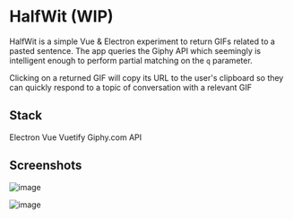 # HalfWit (WIP)
HalfWit is a simple Vue & Electron experiment to return GIFs related to a pasted sentence. The app queries the Giphy API which seemingly is intelligent enough to perform partial matching on the `q` parameter.

Clicking on a returned GIF will copy its URL to the user's clipboard so they can quickly respond to a topic of conversation with a relevant GIF

## Stack
Electron
Vue
Vuetify
Giphy.com API


## Screenshots

![image](https://user-images.githubusercontent.com/369038/87886763-75f0df00-ca17-11ea-8383-db2023d6e0b4.png)

![image](https://user-images.githubusercontent.com/369038/87886826-eb5caf80-ca17-11ea-8841-4f565aa1df9f.png)
